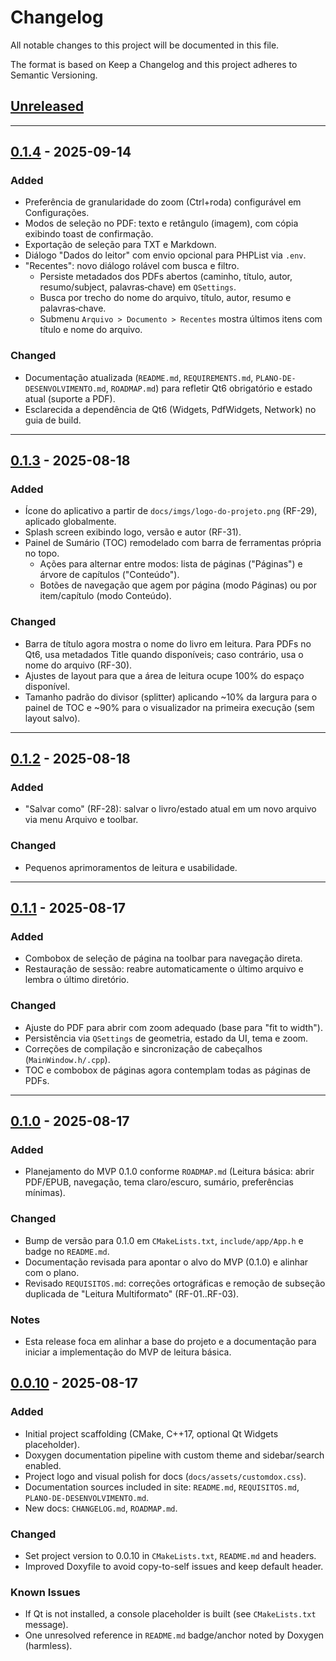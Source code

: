 # Changelog

All notable changes to this project will be documented in this file.

The format is based on Keep a Changelog and this project adheres to Semantic Versioning.

## [Unreleased]

---

## [0.1.4] - 2025-09-14

### Added
- Preferência de granularidade do zoom (Ctrl+roda) configurável em Configurações.
- Modos de seleção no PDF: texto e retângulo (imagem), com cópia exibindo toast de confirmação.
- Exportação de seleção para TXT e Markdown.
- Diálogo "Dados do leitor" com envio opcional para PHPList via `.env`.
- "Recentes": novo diálogo rolável com busca e filtro.
  - Persiste metadados dos PDFs abertos (caminho, título, autor, resumo/subject, palavras‑chave) em `QSettings`.
  - Busca por trecho do nome do arquivo, título, autor, resumo e palavras‑chave.
  - Submenu `Arquivo > Documento > Recentes` mostra últimos itens com título e nome do arquivo.

### Changed
- Documentação atualizada (`README.md`, `REQUIREMENTS.md`, `PLANO-DE-DESENVOLVIMENTO.md`, `ROADMAP.md`) para refletir Qt6 obrigatório e estado atual (suporte a PDF).
- Esclarecida a dependência de Qt6 (Widgets, PdfWidgets, Network) no guia de build.

---

## [0.1.3] - 2025-08-18
### Added
- Ícone do aplicativo a partir de `docs/imgs/logo-do-projeto.png` (RF-29), aplicado globalmente.
- Splash screen exibindo logo, versão e autor (RF-31).
- Painel de Sumário (TOC) remodelado com barra de ferramentas própria no topo.
  - Ações para alternar entre modos: lista de páginas ("Páginas") e árvore de capítulos ("Conteúdo").
  - Botões de navegação que agem por página (modo Páginas) ou por item/capítulo (modo Conteúdo).

### Changed
- Barra de título agora mostra o nome do livro em leitura. Para PDFs no Qt6, usa metadados Title quando disponíveis; caso contrário, usa o nome do arquivo (RF-30).
- Ajustes de layout para que a área de leitura ocupe 100% do espaço disponível.
- Tamanho padrão do divisor (splitter) aplicando ~10% da largura para o painel de TOC e ~90% para o visualizador na primeira execução (sem layout salvo).

---

## [0.1.2] - 2025-08-18
### Added
- "Salvar como" (RF-28): salvar o livro/estado atual em um novo arquivo via menu Arquivo e toolbar.

### Changed
- Pequenos aprimoramentos de leitura e usabilidade.

---

## [0.1.1] - 2025-08-17
### Added
- Combobox de seleção de página na toolbar para navegação direta.
- Restauração de sessão: reabre automaticamente o último arquivo e lembra o último diretório.

### Changed
- Ajuste do PDF para abrir com zoom adequado (base para "fit to width").
- Persistência via `QSettings` de geometria, estado da UI, tema e zoom.
- Correções de compilação e sincronização de cabeçalhos (`MainWindow.h/.cpp`).
 - TOC e combobox de páginas agora contemplam todas as páginas de PDFs.

---

## [0.1.0] - 2025-08-17
### Added
- Planejamento do MVP 0.1.0 conforme `ROADMAP.md` (Leitura básica: abrir PDF/EPUB, navegação, tema claro/escuro, sumário, preferências mínimas).

### Changed
- Bump de versão para 0.1.0 em `CMakeLists.txt`, `include/app/App.h` e badge no `README.md`.
- Documentação revisada para apontar o alvo do MVP (0.1.0) e alinhar com o plano.
 - Revisado `REQUISITOS.md`: correções ortográficas e remoção de subseção duplicada de "Leitura Multiformato" (RF-01..RF-03).

### Notes
- Esta release foca em alinhar a base do projeto e a documentação para iniciar a implementação do MVP de leitura básica.

## [0.0.10] - 2025-08-17
### Added
- Initial project scaffolding (CMake, C++17, optional Qt Widgets placeholder).
- Doxygen documentation pipeline with custom theme and sidebar/search enabled.
- Project logo and visual polish for docs (`docs/assets/customdox.css`).
- Documentation sources included in site: `README.md`, `REQUISITOS.md`, `PLANO-DE-DESENVOLVIMENTO.md`.
- New docs: `CHANGELOG.md`, `ROADMAP.md`.

### Changed
- Set project version to 0.0.10 in `CMakeLists.txt`, `README.md` and headers.
- Improved Doxyfile to avoid copy-to-self issues and keep default header.

### Known Issues
- If Qt is not installed, a console placeholder is built (see `CMakeLists.txt` message).
- One unresolved reference in `README.md` badge/anchor noted by Doxygen (harmless).

[Unreleased]: https://github.com/RapportTecnologia/GenAi-E-Book-Reader/compare/v0.1.4...HEAD
[0.1.4]: https://github.com/RapportTecnologia/GenAi-E-Book-Reader/releases/tag/v0.1.4
[0.1.3]: https://github.com/RapportTecnologia/GenAi-E-Book-Reader/releases/tag/v0.1.3
[0.1.2]: https://github.com/RapportTecnologia/GenAi-E-Book-Reader/releases/tag/v0.1.2
[0.1.1]: https://github.com/RapportTecnologia/GenAi-E-Book-Reader/releases/tag/v0.1.1
[0.1.0]: https://github.com/RapportTecnologia/GenAi-E-Book-Reader/releases/tag/v0.1.0
[0.0.10]: https://github.com/RapportTecnologia/GenAi-E-Book-Reader/releases/tag/v0.0.10

